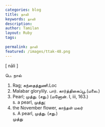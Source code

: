 ```yaml
---
categories: blog
title: நாலி
keywords: நாலி
description: 
author: Tamilan
layout: Ruby
tags: 
 
permalink: நாலி
featured: /images/ttak-48.png
---
```

  
[ nāli ]  
  
பெ. நால்  
1. Rag; கந்தைத்துணி.Loc  
2. Malabar glorylily. பார். கார்த்திகைப்பூ.(மலை.)  
3. Pearl; முத்து. (சது.) (மனோன். I, iii, 163.)  
s. a pearl, முத்து;  
2. the November flower, காந்தள் மலர்  
s. A pearl, முத்து. (சது.)  
முத்து